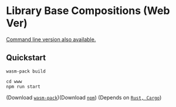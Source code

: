 # Library Base Compositions (Web Ver)

[Command line version also available.](https://github.com/ChristelKrueger/Library_Base_Compositions)

## Quickstart
```
wasm-pack build

cd www
npm run start
```

(Download [`wasm-pack`](https://rustwasm.github.io/wasm-pack/installer/))(Download [`npm`](https://www.npmjs.com/get-npm))
(Depends on [`Rust, Cargo`](https://www.rust-lang.org/))